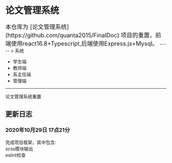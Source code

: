 # 论文管理系统  
     
<font size=4>
本仓库为 [论文管理系统](https://github.com/quanta2015/FinalDoc)
项目的重置，前端使用react16.8+Typescript,后端使用Express.js+Mysql。
</font>
-----
> 系统

+ 学生端  
+ 教师端  
+ 系主任端  
+ 管理端
-----

论文管理系统重置

## 更新日志
### 2020年10月29日 17点21分
完成项目框架，其中包含:  
  scss模块输出  
  eslint检查
